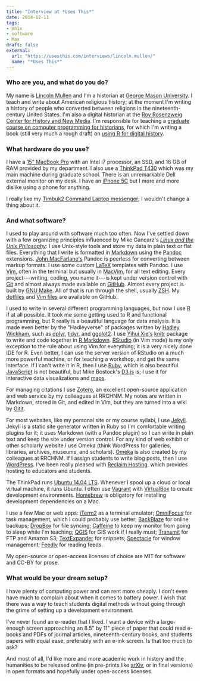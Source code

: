```yaml
---
title: "Interview at *Uses This*"
date: 2014-12-11
tags:
- Unix
- software
- Max
draft: false
external:
  url: "https://usesthis.com/interviews/lincoln.mullen/"
  name: "*Uses This*"
---
```


### Who are you, and what do you do?

My name is [Lincoln
Mullen](http://lincolnmullen.com/ "Lincoln's website.") and I\'m a
historian at [George Mason
University](http://historyarthistory.gmu.edu/ "A university in Fairfax, Virginia.").
I teach and write about American religious history; at the moment I\'m
writing a history of people who converted between religions in the
nineteenth-century United States. I\'m also a digital historian at the
[Roy Rosenzweig Center for History and New
Media](http://chnm.gmu.edu/ "A history and new media center in Fairfax, Virginia").
I\'m responsible for teaching a [graduate course on computer programming
for
historians](http://lincolnmullen.com/courses/clio3.2014/ "A basic computer programming course aimed at scholars."),
for which I\'m writing a book (still very much a rough draft) on [using
R for digital
history](http://dh-r.lincolnmullen.com/ "Lincoln's book on R development.").

### What hardware do you use?

I have a [15\" MacBook
Pro](https://www.apple.com/macbook-pro/ "A laptop.") with an Intel i7
processor, an SSD, and 16 GB of RAM provided by my department. I also
use a [ThinkPad
T430](http://shop.lenovo.com/us/en/laptops/thinkpad/t-series/t430/ "A 14 inch PC laptop.")
which was my main machine during graduate school. There is an
unremarkable Dell external monitor on my desk. I have an [iPhone
5C](https://en.wikipedia.org/wiki/IPhone_5C "An iOS smartphone.") but I
more and more dislike using a phone for anything.

I really like my [Timbuk2 Command Laptop
messenger](https://www.amazon.com/Timbuk2-Command-Laptop-TSA-Friendly-Messenger/dp/B0068DTASQ "A TSA-friendly bag for laptops.");
I wouldn\'t change a thing about it.

### And what software?

I used to play around with software much too often. Now I\'ve settled
down with a few organizing principles influenced by Mike Gancarz\'s
[*Linux and the Unix
Philosophy*](http://www.amazon.com/gp/product/1555582737/ "A book about the thinking behind Unix and Linux."):
I use Unix-style tools and store my data in plain text or flat files.
Everything that I write is formatted in
[Markdown](https://daringfireball.net/projects/markdown/ "An email-like format for marking up text.")
using the [Pandoc](https://pandoc.org/ "A Markdown document converter.")
extensions. [John
MacFarlane\'s](http://john.macfarlane.usesthis.com/ "John's interview.")
Pandoc is peerless for converting between markup formats. I use some
custom [LaTeX](https://www.latex-project.org/ "Typesetting software.")
templates with Pandoc. I use
[Vim](https://www.vim.org/ "A command-line text editor."), often in the
terminal but usually in
[MacVim](https://github.com/macvim-dev/macvim "A Mac GUI port of vim."),
for all text editing. Every project---writing, coding, you name it---is
kept under version control with
[Git](https://git-scm.com/ "A version control system.") and almost
always made available on
[GitHub](https://github.com/ "A Git code repository service."). Almost
every project is built by [GNU
Make](http://www.gnu.org/software/make/manual/make.html "Software to prepare code for compilation.").
All of that is run through the shell, usually
[ZSH](http://www.zsh.org/ "An interactive shell and scripting language.").
My
[dotfiles](https://github.com/lmullen/dotfiles/ "Lincoln's dotfiles on GitHub.")
and [Vim
files](https://github.com/lmullen/vimrc/ "Lincoln's vim config files on GitHub.")
are available on GitHub.

I used to write in several different programming languages, but now I
use
[R](http://www.r-project.org/ "Software for statistical computing and graphics.")
if at all possible. It took me some getting used to R and functional
programming, but R really is a beautiful language for data analysis. It
is made even better by the \"Hadleyverse\" of packages written by
[Hadley
Wickham](http://hadley.wickham.usesthis.com "Hadley's interview."), such
as
[dplyr](https://github.com/hadley/dplyr/ "An R library for working with data frames."),
[tidyr](https://github.com/hadley/tidyr/ "An R library for tidying data."),
and
[ggplot2](http://ggplot2.org/ "A plotting system for the R language.").
I use [Yihui
Xie\'s](http://yihui.xie.usesthis.com/ "Yihui's interview.")
[knitr](https://github.com/yihui/knitr "A dynamic report generation tool for R.")
package to write and code together in [R
Markdown](https://support.rstudio.com/hc/en-us/articles/205368677-R-Markdown-Dynamic-Documents-for-R "A version of Markdown that supports R embedding.").
[RStudio](https://www.rstudio.com/ "An IDE for the R language.") (in Vim
mode) is my only exception to the rule about using Vim for everything;
it is a very nicely done IDE for R. Even better, I can use the server
version of RStudio on a much more powerful machine, or for teaching a
workshop, and get the same interface. If I can\'t write it in R, then I
use
[Ruby](https://www.ruby-lang.org/en/ "An interpreted scripting language."),
which is also beautiful.
[JavaScript](https://en.wikipedia.org/wiki/JavaScript "An interpreted scripting language.")
is not beautiful, but Mike Bostock\'s
[D3.js](https://d3js.org/ "A Javascript framework for manipulating data.")
is; I use it for interactive data visualizations and
[maps](http://lincolnmullen.com/projects/slavery/ "Lincoln's maps of the spread of slavery.").

For managing citations I use
[Zotero](https://www.zotero.org/ "A research tool."), an excellent
open-source application and web service by my colleagues at RRCHNM. My
notes are written in Markdown, stored in Git, and edited in Vim, but
they are turned into a wiki by
[Gitit](http://gitit.net/ "A wiki system backed by Git, darcs or Mecurial.").

For most websites, like my personal site or my course syllabi, I use
[Jekyll](https://jekyllrb.com/ "A static site generator."). Jekyll is a
static site generator written in Ruby so I\'m comfortable writing
plugins for it; it uses Markdown (with a Pandoc plugin) so I can write
in plain text and keep the site under version control. For any kind of
web exhibit or other scholarly website I use Omeka (think WordPress for
galleries, libraries, archives, museums, and scholars).
[Omeka](https://omeka.org/ "Web publishing software aimed at scholars and museums.")
is also created by my colleagues at RRCHNM. If I assign students to
write blog posts, then I use
[WordPress](https://wordpress.com/ "Weblog publishing software."). I\'ve
been really pleased with [Reclaim
Hosting](https://reclaimhosting.com/ "A web hosting provider targeting educators."),
which provides hosting to educators and students.

The ThinkPad runs [Ubuntu 14.04
LTS](https://www.ubuntu.com/ "A Unix distribution."). Whenever I spool
up a cloud or local virtual machine, it runs Ubuntu. I often use
[Vagrant](https://www.vagrantup.com/ "Software for building and installing virtual dev environments.")
with
[VirtualBox](https://www.virtualbox.org/ "Open-source virtualisation software.")
to create development environments.
[Homebrew](http://brew.sh "Command-line package manager for Mac OS X.")
is obligatory for installing development dependencies on a Mac.

I use a few Mac or web apps:
[iTerm2](https://iterm2.com/ "An alternative terminal application for Mac OS X.")
as a terminal emulator;
[OmniFocus](https://www.omnigroup.com/omnifocus/ "Task management software for the Mac.")
for task management, which I could probably use better;
[BackBlaze](https://www.backblaze.com/cloud-backup.html "Online backup.")
for online backups;
[DropBox](https://www.dropbox.com/ "Online syncing and storage.") for
file syncing;
[Caffeine](http://lightheadsw.com/caffeine/ "A Mac menubar application to keep your computer awake.")
to keep my monitor from going to sleep while I\'m teaching;
[QGIS](https://qgis.org/en/site/ "An open-source GIS mapping tool.") for
GIS work if I really must;
[Transmit](https://panic.com/transmit/ "An FTP/SFTP client for the Mac.")
for FTP and Amazon S3;
[TextExpander](https://smilesoftware.com/textexpander "A Mac app for adding custom abbreviations for often-used text.")
for snippets;
[Spectacle](https://www.spectacleapp.com/ "A Mac tool for moving and resizing windows.")
for window management; [Feedly](https://feedly.com/ "A feed reader.")
for reading feeds.

My open-source or open-access licenses of choice are MIT for software
and CC-BY for prose.

### What would be your dream setup?

I have plenty of computing power and can rent more cheaply. I don't
even have much to complain about when it comes to battery power. I wish
that there was a way to teach students digital methods without going
through the grime of setting up a development environment.

I've never found an e-reader that I liked. I want a device with a
large-enough screen approaching an 8.5\" by 11\" piece of paper that
could read e-books and PDFs of journal articles, nineteenth-century
books, and students papers with equal ease, preferably with an e-ink
screen. Is that too much to ask?

And most of all, I'd like more and more academic work in history and
the humanities to be released online (in pre-prints like
[arXiv](http://arxiv.org/ "Cornell's open library of educational resources."),
or in final versions) in open formats and hopefully under open-access
licenses.

